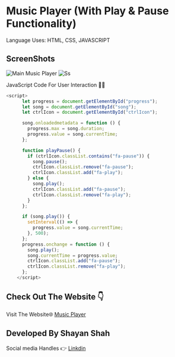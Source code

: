 # Music Player (With Play & Pause Functionality)
Language Uses: HTML, CSS, JAVASCRIPT
## ScreenShots
![Main Music Player](https://github.com/user-attachments/assets/480be9f4-f825-4786-bd06-6f4bcbf0331b)
![Ss](https://github.com/user-attachments/assets/09c32890-10cc-4c59-9a6b-3ed45914323e)

JavaScript Code For User Interaction 👨‍💻
```javascript
<script>
      let progress = document.getElementById("progress");
      let song = document.getElementById("song");
      let ctrlIcon = document.getElementById("ctrlIcon");

      song.onloadedmetadata = function () {
        progress.max = song.duration;
        progress.value = song.currentTime;
      };

      function playPause() {
        if (ctrlIcon.classList.contains("fa-pause")) {
          song.pause();
          ctrlIcon.classList.remove("fa-pause");
          ctrlIcon.classList.add("fa-play");
        } else {
          song.play();
          ctrlIcon.classList.add("fa-pause");
          ctrlIcon.classList.remove("fa-play");
        }
      };

      if (song.play()) {
        setInterval(() => {
          progress.value = song.currentTime;
        }, 500);
      };
      progress.onchange = function () {
        song.play();
        song.currentTime = progress.value;
        ctrlIcon.classList.add("fa-pause");
        ctrlIcon.classList.remove("fa-play");
      };
    </script>
```
## Check Out The Website 👇

Visit The Website🌐 [Music Player](https://shayanshahdeveloper.github.io/Project-2-Music-Player/)

## Developed By Shayan Shah
Social media Handles 👉
[Linkdin](https://www.linkedin.com/in/shayan-shah-b31439296/)


